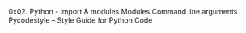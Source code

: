 0x02. Python - import & modules
Modules
Command line arguments
Pycodestyle – Style Guide for Python Code

